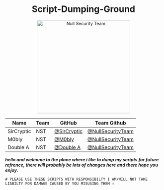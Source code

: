 <h1 align="center"> Script-Dumping-Ground</h1>
<p align="center">
    <img width="300" src="https://media.tenor.com/1mwdqr51emcAAAAC/test-typing.gif" alt="Null Security Team">
</p>


| Name | Team | GitHub | Team Github |
|------|------|--------|-------------|
| SirCryptic | NST   | [@SirCryptic](https://github.com/SirCryptic)  | [@NullSecurityTeam](https://github.com/NULL-Security-Team) |
| M0bly | NST  | [@M0bly](https://github.com/Elliot-Hyphen) | [@NullSecurityTeam](https://github.com/NULL-Security-Team)  |
| Double A | NST | [@Double A](https://github.com/double404)| [@NullSecurityTeam](https://github.com/NULL-Security-Team) |

**_hello and welcome to the place where i like to dump my scripts for future refrence, there will probably be lots of changes here and there hope you enjoy._**


    # PLEASE USE THESE SCRIPTS WITH RESPONSIBILTY I AM/WILL NOT TAKE LIABILTY FOR DAMAGE CAUSED BY YOU MISUSING THEM ✌️
